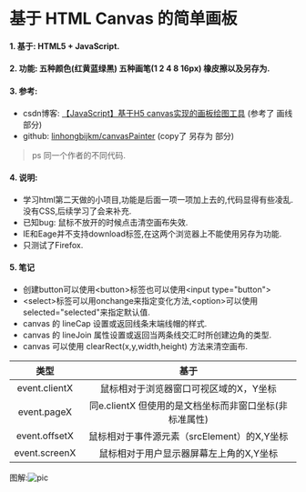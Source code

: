 # 基于 HTML Canvas 的简单画板
#### 1. 基于: HTML5 + JavaScript.

#### 2. 功能: 五种颜色(红黄蓝绿黑) 五种画笔(1 2 4 8 16px) 橡皮擦以及另存为.

#### 3. 参考: 
- csdn博客: [【JavaScript】基于H5 canvas实现的画板绘图工具](https://blog.csdn.net/a727911438/article/details/71037450?utm_source=itdadao&utm_medium=referral)  (参考了 画线 部分)
- github: [linhongbijkm/canvasPainter](https://github.com/linhongbijkm/canvasPainter) (copy了 另存为 部分) 
> ps 同一个作者的不同代码.

#### 4. 说明: 
- 学习html第二天做的小项目,功能是后面一项一项加上去的,代码显得有些凌乱.没有CSS,后续学习了会来补充.
- 已知bug: 鼠标不放开的时候点击清空画布失效.
- IE和Eage并不支持download标签,在这两个浏览器上不能使用另存为功能.
- 只测试了Firefox.

#### 5. 笔记
- 创建button可以使用&lt;button&gt;标签也可以使用&lt;input type="button"&gt;
- &lt;select>标签可以用onchange来指定变化方法,&lt;option&gt;可以使用selected="selected"来指定默认值.
- canvas 的 lineCap 设置或返回线条末端线帽的样式.
- canvas 的 lineJoin 属性设置或返回当两条线交汇时所创建边角的类型.
- canvas 可以使用 clearRect(x,y,width,height) 方法来清空画布.

|类型 | 基于 |
|:---:|:---:|
|event.clientX | 鼠标相对于浏览器窗口可视区域的X，Y坐标 |
|event.pageX | 同e.clientX 但使用的是文档坐标而非窗口坐标(非标准属性) |
|event.offsetX | 鼠标相对于事件源元素（srcElement）的X,Y坐标 |
|event.screenX | 鼠标相对于用户显示器屏幕左上角的X,Y坐标 |

图解:![pic](https://images2015.cnblogs.com/blog/1009007/201702/1009007-20170223112832882-336762012.png)


